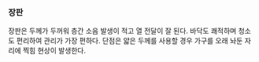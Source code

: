 ### 장판
장판은 두께가 두꺼워 층간 소음 발생이 적고 열 전달이 잘 된다. 바닥도 쾌적하며 청소도 편리하여 관리가 가장 편하다. 단점은 얇은 두께를 사용할 경우 가구를 오래 놔둔 자리에 찍힘 현상이 발생한다.

### 
